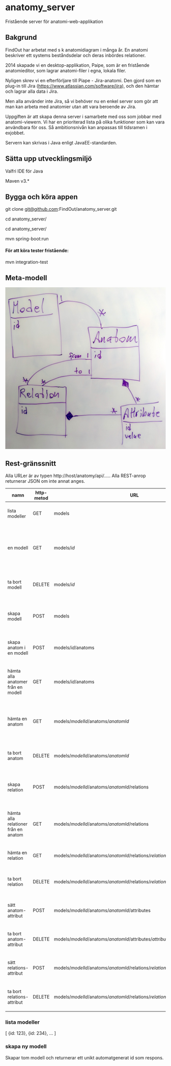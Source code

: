 # anatomy_server
Fristående server för anatomi-web-applikation

## Bakgrund

FindOut har arbetat med s k anatomidiagram i många år. En anatomi beskriver ett systems beståndsdelar och deras inbördes relationer.

2014 skapade vi en desktop-applikation, Paipe, som är en fristående anatomieditor, som lagrar anatomi-filer i egna, lokala filer.

Nyligen skrev vi en efterförljare till Piape - Jira-anatomi. Den gjord som en plug-in till Jira (https://www.atlassian.com/software/jira), och den hämtar och lagrar alla data i Jira.

Men alla använder inte Jira, så vi behöver nu en enkel server som gör att man kan arbeta med anatomier utan att vara beroende av Jira.

Uppgiften är att skapa denna server i samarbete med oss som jobbar med anatomi-viewern. Vi har en prioriterad lista på olika funktioner som kan vara användbara för oss. Så ambitionsnivån kan anpassas till tidsramen i exjobbet.

Servern kan skrivas i Java enligt JavaEE-standarden.

## Sätta upp utvecklingsmiljö

Valfri IDE för Java

Maven v3.*

## Bygga och köra appen

git clone git@github.com:FindOut/anatomy_server.git

cd anatomy_server/

cd anatomy_server/

mvn spring-boot:run

#### För att köra tester fristående:

mvn integration-test

## Meta-modell

![meta-modell](anatomy_server_model.jpg)

## Rest-gränssnitt

Alla URLer är av typen http://host/anatomy/api/..... 
Alla REST-anrop returnerar JSON om inte annat anges.

 namn | http-metod | URL | Body | Beskrivning 
 --- | --- | --- | --- | ---
lista modeller | GET | models | | returnerar en lista av alla modeller
en modell | GET | models/*id* | | returnerar modellen med angivet id, med alla dess anatomer, relationer och attribut
ta bort modell | DELETE | models/*id* | | tar bort modellen med angivet id från servern
skapa modell | POST | models | | skapar en ny tom modell med ett unikt id, som returneras
skapa anatom i en modell | POST | models/*id*/anatoms | | skapa en nya anatom i modell *id*, som returneras
hämta alla anatomer från en modell	| GET	|	models/*id*/anatoms | |	returnerar en lista med alla anatomer för modell med angivet id
hämta en anatom	|	GET	|	models/*modelId*/anatoms/*anatomId* | |	returnerar anatomen med angivet id, med alla dess relationer och attribut
ta bort anatom | DELETE | models/*modelId*/anatoms/*anatomId* | | tar bort anatomen med angivet id från servern
skapa relation |	POST |	models/*modelId*/anatoms/*anatomId*/relations	| {toAnatom : [integer]} |	skapar en relation från anatom *anatomId* till anatom *toAnatom*
hämta alla relationer från en anatom |	GET |	models/*modelId*/anatoms/*anatomId*/relations	| | returnerar en lista med alla relationer för anatom med angivet id
hämta en relation	|	GET |	models/*modelId*/anatoms/*anatomId*/relations/*relationId* | | returnerar relationen med angivet id
ta bort relation	|	DELETE |	models/*modelId*/anatoms/*anatomId*/relations/*relationId* | | tar bort relationen med angivet id från servern
sätt anatom-attribut |	POST |	models/*modelId*/anatoms/*anatomId*/attributes |	{value : [integer]}	| skapar attribut om det ej finns, och sätter dess värde	
ta bort anatom-attribut	|	DELETE |	models/*modelId*/anatoms/*anatomId*/attributes/*attributeId* | |	tar bort attributet med angivet id från servern
sätt relations-attribut	|	POST |	models/*modelId*/anatoms/*anatomId*/relations/*relationId*/attributes |	{value : [integer]} |	skapar attribut om det ej finns, och sätter dess värde		
ta bort relations-attribut |	DELETE |	models/*modelId*/anatoms/*anatomId*/relations/*relationId*/attributes/*attributeId* | |	tar bort attributet med angivet id från servern


### lista modeller

[
  {id: 123},
  {id: 234},
  ...
]

### skapa ny modell

Skapar tom modell och returnerar ett unikt automatgenerat id som respons.

